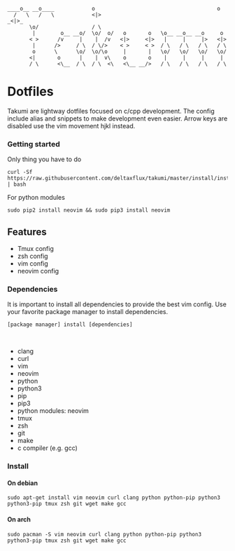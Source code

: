 ```
____o__ __o____            o                                       o
  /   \   /   \            <|>                                    _<|>_
       \o/                 / \
        |        o__ __o/  \o/  o/   o       o   \o__ __o__ __o     o
       < >      /v     |    |  /v   <|>     <|>   |     |     |>   <|>
        |      />     / \  / \/>    < >     < >  / \   / \   / \   / \
        o      \      \o/  \o/\o     |       |   \o/   \o/   \o/   \o/
       <|       o      |    |  v\    o       o    |     |     |     |
       / \      <\__  / \  / \  <\   <\__ __/>   / \   / \   / \   / \

```

# Dotfiles

Takumi are lightway dotfiles focused on c/cpp development. The config include alias and snippets to make development even easier. Arrow keys are disabled use the vim movement hjkl instead.

### Getting started
Only thing you have to do
```
curl -Sf https://raw.githubusercontent.com/deltaxflux/takumi/master/install/install.sh | bash
```
For python modules
```
sudo pip2 install neovim && sudo pip3 install neovim
```
## Features
* Tmux config
* zsh config
* vim config
* neovim config

### Dependencies
It is important to install all dependencies to provide the best vim config. Use your favorite package manager to install dependencies.
```
[package manager] install [dependencies]
```
<br>

* clang
* curl
* vim
* neovim
* python
* python3
* pip
* pip3
* python modules: neovim
* tmux
* zsh
* git
* make
* c compiler (e.g. gcc)

### Install
#### On debian
```
sudo apt-get install vim neovim curl clang python python-pip python3 python3-pip tmux zsh git wget make gcc
```

#### On arch
```
sudo pacman -S vim neovim curl clang python python-pip python3 python3-pip tmux zsh git wget make gcc
```
